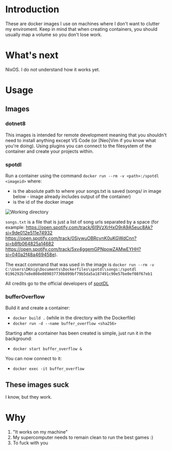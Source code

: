 # Introduction
These are docker images I use on machines where I don't want to clutter my enviroment. Keep in mind that when creating containers, you should usually map a volume so you don't lose work.

# What's next
NixOS. I do not understand how it works yet.

# Usage
## Images
### dotnet8
This images is intended for remote development meaning that you shouldn't need to install anything except VS Code (or [Neo]Vim if you know what you're doing). Using plugins you can connect to the filesystem of the container and create your projects within.

### spotdl
Run a container using the command `docker run --rm -v <path>:/spotdl <imageid>` where:
- <path> is the absolute path to where your songs.txt is saved (songs/ in image below - image already includes output of the container)
- <imageid> is the id of the docker image

![Working directory](https://github.com/Adrigorithm/docker-images/assets/12832161/eb68e41a-90de-47c7-be0a-224a0dda2dff)

`songs.txt` is a file that is just a list of song urls separated by a space (for example: https://open.spotify.com/track/6I9VzXrHxO9rA9A5euc8Ak?si=9de012e511e74932 https://open.spotify.com/track/0SiywuOBRcynK0uKGWdCnn?si=b8fb064825a14682 https://open.spotify.com/track/5xv4ggemGPNpowZAMwEYHH?si=040a2f48a469458e).

The exact command that was used in the image is `docker run --rm -v C:\Users\DKnig\Documents\Dockerfiles\spotdl\songs:/spotdl 0196292b7e8e808e089037730b899bf79b5da5a187491c90e57be0ef08f67eb1`

All credits go to the official developers of [spotDL](https://github.com/spotDL/spotify-downloader)

### bufferOverflow
Build it and create a container:
- `docker build .` (while in the directory with the Dockerfile)
- `docker run -d --name buffer_overflow <sha256>`

Starting after a container has been created is simple, just run it in the background:
- `docker start buffer_overflow &`

You can now connect to it:
- `docker exec -it buffer_overflow`

## These images suck
I know, but they work.

# Why
1. "It works on my machine"
2. My supercomputer needs to remain clean to run the best games :)
3. To fuck with you

